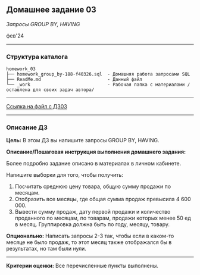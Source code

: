 ## Домашнее задание 03
*Запросы GROUP BY, HAVING*

фев'24
<hr>

### Структура каталога

```
homework_03
├── homework_group_by-188-f40326.sql  - Домашняя работа запросами SQL
├── ReadMe.md                         - Данный файл
└── _work                             - Рабочая папка с материалами /оставлена для своих задач автора/

```

<hr>

[Ссылка на файл с ДЗ03](homework_group_by-188-f40326.sql)
<hr>

### Описание ДЗ

**Цель:**
В этом ДЗ вы напишите запросы GROUP BY, HAVING.

**Описание/Пошаговая инструкция выполнения домашнего задания:**

Более подробно задание описано в материалах в личном кабинете.

Напишите выборки для того, чтобы получить:

1. Посчитать среднюю цену товара, общую сумму продажи по месяцам.
2. Отобразить все месяцы, где общая сумма продаж превысила 4 600 000.
3. Вывести сумму продаж, дату первой продажи и количество проданного по месяцам, по товарам, продажи которых менее 50 ед в месяц. Группировка должна быть по году, месяцу, товару.

**Опционально:** Написать запросы 2-3 так, чтобы если в каком-то месяце не было продаж,
то этот месяц также отображался бы в результатах, но там были нули.
<hr>

**Критерии оценки:** Все перечисленные пункты выполнены.